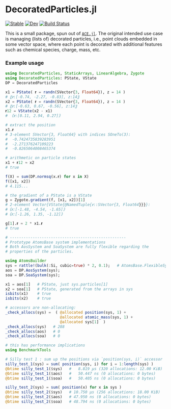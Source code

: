 # DecoratedParticles.jl

[![Stable](https://img.shields.io/badge/docs-stable-blue.svg)](https://ACEsuit.github.io/DecoratedParticles.jl/stable/)
[![Dev](https://img.shields.io/badge/docs-dev-blue.svg)](https://ACEsuit.github.io/DecoratedParticles.jl/dev/)
[![Build Status](https://github.com/ACEsuit/DecoratedParticles.jl/actions/workflows/CI.yml/badge.svg?branch=main)](https://github.com/ACEsuit/DecoratedParticles.jl/actions/workflows/CI.yml?query=branch%3Amain)

This is a small package, spun out of [`ACE.jl`](https://github.com/ACEsuit/ACE.jl). The original intended use case is managing (lists of) decorated particles, i.e., point clouds embedded in some vector space, where each point is decorated with additional features such as chemical species, charge, mass, etc. 

### Example usage

```julia
using DecoratedParticles, StaticArrays, LinearAlgebra, Zygote 
using DecoratedParticles: PState, VState
DP = DecoratedParticles

x1 = PState( 𝐫 = randn(SVector{3, Float64}), z = 14 )
# 〖𝐫:[-0.74, -2.27, -0.83], z:14〗
x2 = PState( 𝐫 = randn(SVector{3, Float64}), z = 14 )
# 〖𝐫:[-0.63, 0.67, -0.56], z:14〗
𝐫12 = VState(x2 - x1)
# ｟𝐫:[0.11, 2.94, 0.27]｠

# extract the position 
x1.𝐫
# 3-element SVector{3, Float64} with indices SOneTo(3):
#  -0.7424735839283951
#  -2.271376247109223
#  -0.8265064008465374

# arithmetic on particle states 
x1 + 𝐫12 ≈ x2
# true 

f(X) = sum(DP.normsq(x.𝐫) for x in X)
f([x1, x2])
# 4.115...

# the gradient of a PState is a VState 
g = Zygote.gradient(f, [x1, x2])[1] 
# 2-element Vector{VState{@NamedTuple{𝐫::SVector{3, Float64}}}}:
#｟𝐫:[-1.48, -4.54, -1.65]｠
#｟𝐫:[-1.26, 1.35, -1.12]｠

g[1].𝐫 ≈ 2 * x1.𝐫
# true 

# ---------------------------------------------------
# Prototype AtomsBase system implementations 
# Both AosSystem and SoaSystem are fully flexible regarding the 
# properties of the particles.

using AtomsBuilder
sys = rattle!(bulk(:Si, cubic=true) * 2, 0.1);   # AtomsBase.FlexibleSystem
aos = DP.AosSystem(sys);
soa = DP.SoaSystem(sys);

x1 = aos[1]   # PState, just sys.particles[1]
x2 = soa[1]   # PState, generated from the arrays in sys 
isbits(x1)    # true 
isbits(x2)    # true 

# accessors are non-allocating: 
_check_allocs(sys) =  ( @allocated position(sys, 1) + 
                        @allocated atomic_mass(sys, 1) + 
                        @allocated sys[1]  )
_check_allocs(sys)   # 288 
_check_allocs(aos)   # 0 
_check_allocs(soa)   # 0 

# this has performance implications
using BenchmarkTools

# Silly test 1 : sum up the positions via `position(sys, i)` accessor
silly_test_1(sys) = sum( position(sys, i) for i = 1:length(sys) )
@btime silly_test_1($sys)   #   8.819 μs (320 allocations: 12.00 KiB)
@btime silly_test_1($aos)   #   50.447 ns (0 allocations: 0 bytes)
@btime silly_test_1($soa)   #   50.405 ns (0 allocations: 0 bytes)

silly_test_2(sys) = sum( position(x) for x in sys )
@btime silly_test_2($sys)   # 10.750 μs (256 allocations: 18.00 KiB)
@btime silly_test_2($aos)   # 47.950 ns (0 allocations: 0 bytes)
@btime silly_test_2($soa)   # 48.794 ns (0 allocations: 0 bytes)
```
